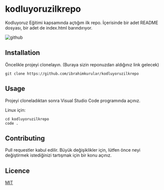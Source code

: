 # kodluyoruzilkrepo
Kodluyoruz Eğitimi kapsamında açtığım ilk repo. İçerisinde bir adet README dosyası, bir adet de index.html barındırıyor. 

![github](https://user-images.githubusercontent.com/57796847/177539266-b740d64b-ee0c-4ac5-a472-f046fc75f41e.JPG)


## Installation
Öncelikle projeyi clonelayın. (Buraya sizin reponuzdan aldığınız link gelecek)
<pre class="notranslate">
<code>git clone https://github.com/ibrahimkurular/kodluyoruzilkrepo</code>
</pre>

## Usage
Projeyi cloneladıktan sonra Visual Studio Code programında açınız.

Linux için:
<pre class="notranslate">
<code>cd kodluyoruzilkrepo
code .</code>
</pre>

## Contributing
Pull requestler kabul edilir. Büyük değişiklikler için, lütfen önce neyi değiştirmek istediğinizi tartışmak için bir konu açınız.

## Licence
[MIT](https://choosealicense.com/licenses/mit/)

